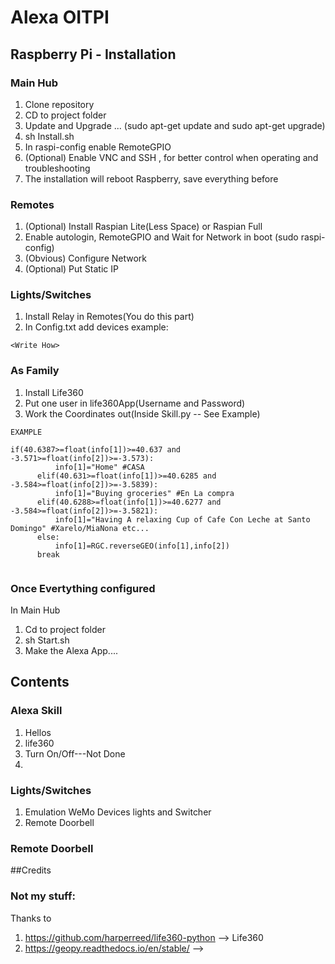 # Alexa OITPI

## Raspberry Pi - Installation
### Main Hub
1. Clone repository
2. CD to project folder
3. Update and Upgrade ... (sudo apt-get update and sudo apt-get upgrade)
4. sh Install.sh
5. In raspi-config enable RemoteGPIO
6. (Optional) Enable VNC and SSH , for better control when operating and troubleshooting
7. The installation will reboot Raspberry, save everything before

### Remotes
1. (Optional) Install Raspian Lite(Less Space) or Raspian Full
2. Enable autologin, RemoteGPIO and Wait for Network in boot (sudo raspi-config)
3. (Obvious) Configure Network
4. (Optional) Put Static IP

### Lights/Switches
1. Install Relay in Remotes(You do this part)
2. In Config.txt add devices example:
```
<Write How>
```
### As Family
1. Install Life360
2. Put one user in life360App(Username and Password)
3. Work the Coordinates out(Inside Skill.py -- See Example)
```
EXAMPLE

if(40.6387>=float(info[1])>=40.637 and -3.571>=float(info[2])>=-3.573):
          info[1]="Home" #CASA
      elif(40.631>=float(info[1])>=40.6285 and -3.584>=float(info[2])>=-3.5839):
          info[1]="Buying groceries" #En La compra
      elif(40.6288>=float(info[1])>=40.6277 and -3.584>=float(info[2])>=-3.5821):
          info[1]="Having A relaxing Cup of Cafe Con Leche at Santo Domingo" #Xarelo/MiaNona etc...
      else:
          info[1]=RGC.reverseGEO(info[1],info[2])
      break
      
```
### Once Evertything configured
In Main Hub
1. Cd to project folder
2. sh Start.sh
3. Make  the Alexa App....





## Contents
### Alexa Skill
1. Hellos
2. life360
3. Turn On/Off---Not Done
4.

### Lights/Switches
1. Emulation WeMo Devices lights and Switcher
2. Remote Doorbell

### Remote Doorbell

##Credits
### Not my stuff:
Thanks to
1. https://github.com/harperreed/life360-python --> Life360
2. https://geopy.readthedocs.io/en/stable/ -->
